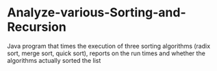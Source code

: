 # Analyze-various-Sorting-and-Recursion
Java program that times the execution of three sorting algorithms (radix sort, merge sort, quick sort), reports on the run times and whether the algorithms actually sorted the list 
